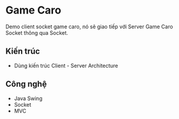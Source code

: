 # Game Caro

Demo client socket game caro, nó sẽ giao tiếp với Server Game Caro Socket thông qua Socket.
## Kiến trúc
- Dùng kiến trúc  Client - Server Architecture

## Công nghệ
- Java Swing
- Socket
- MVC

